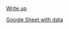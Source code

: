 [Write up](https://docs.google.com/document/d/1J_8Pu7dQhmTAQqlQeXUNR7IIZ_pA4nFb6Vf4jFSZvc0/edit?usp=sharing)



[Google Sheet with data](https://docs.google.com/spreadsheets/d/1Ki3CPm_hB1tDn2S4MoMLKhu1zN17tOcQcGwPb5lSoSg/edit?usp=sharing)

